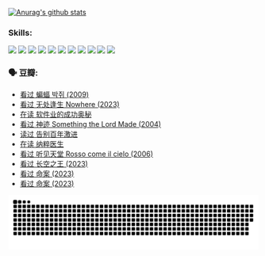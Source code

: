 
[![Anurag's github stats](https://github-readme-stats.vercel.app/api?username=w940853815)](https://github.com/anuraghazra/github-readme-stats)

### Skills:

<code><img height="32" src="https://cdn.jsdelivr.net/npm/simple-icons@v5/icons/python.svg"></code>
<code><img height="32" src="https://cdn.jsdelivr.net/npm/simple-icons@v5/icons/javascript.svg"></code>
<code><img height="32" src="https://cdn.jsdelivr.net/npm/simple-icons@v5/icons/django.svg"></code>
<code><img height="32" src="https://cdn.jsdelivr.net/npm/simple-icons@v5/icons/flask.svg"></code>
<code><img height="32" src="https://cdn.jsdelivr.net/npm/simple-icons@v5/icons/vuetify.svg"></code>
<code><img height="32" src="https://cdn.jsdelivr.net/npm/simple-icons@v5/icons/git.svg"></code>
<code><img height="32" src="https://cdn.jsdelivr.net/npm/simple-icons@v5/icons/docker.svg"></code>
<code><img height="32" src="https://cdn.jsdelivr.net/npm/simple-icons@v5/icons/postgresql.svg"></code>
<code><img height="32" src="https://cdn.jsdelivr.net/npm/simple-icons@v5/icons/elasticsearch.svg"></code>
<code><img height="32" src="https://cdn.jsdelivr.net/npm/simple-icons@v5/icons/macos.svg"></code>
<code><img height="32" src="https://cdn.jsdelivr.net/npm/simple-icons@v5/icons/linux.svg"></code>

### 🗣 豆瓣:

<!-- DOUBAN-ACTIVITIES:START -->
- [看过 蝙蝠 박쥐‎ (2009)](https://www.douban.com/people/136069238/status/4422787315/?_i=99100495)
- [看过 无处逢生 Nowhere‎ (2023)](https://www.douban.com/people/136069238/status/4416454713/?_i=99100495)
- [在读 软件业的成功奥秘](https://www.douban.com/people/136069238/status/4414815312/?_i=99100495)
- [看过 神迹 Something the Lord Made‎ (2004)](https://www.douban.com/people/136069238/status/4409691983/?_i=99100495)
- [读过 告别百年激进](https://www.douban.com/people/136069238/status/4406414036/?_i=99100495)
- [在读 纳粹医生](https://www.douban.com/people/136069238/status/4406413750/?_i=99100495)
- [看过 听见天堂 Rosso come il cielo‎ (2006)](https://www.douban.com/people/136069238/status/4401902014/?_i=99100495)
- [看过 长空之王‎ (2023)](https://www.douban.com/people/136069238/status/4397459053/?_i=99100495)
- [看过 命案‎ (2023)](https://www.douban.com/people/136069238/status/4395718336/?_i=99100495)
- [看过 命案‎ (2023)](https://www.douban.com/people/136069238/status/4395718257/?_i=99100495)
<!-- DOUBAN-ACTIVITIES:END -->


![Snake animation](https://raw.githubusercontent.com/w940853815/w940853815/output/github-contribution-grid-snake.svg)

<!--
**w940853815/w940853815** is a ✨ _special_ ✨ repository because its `README.md` (this file) appears on your GitHub profile.

Here are some ideas to get you started:

- 🔭 I’m currently working on ...
- 🌱 I’m currently learning ...
- 👯 I’m looking to collaborate on ...
- 🤔 I’m looking for help with ...
- 💬 Ask me about ...
- 📫 How to reach me: ...
- 😄 Pronouns: ...
- ⚡ Fun fact: ...
-->
